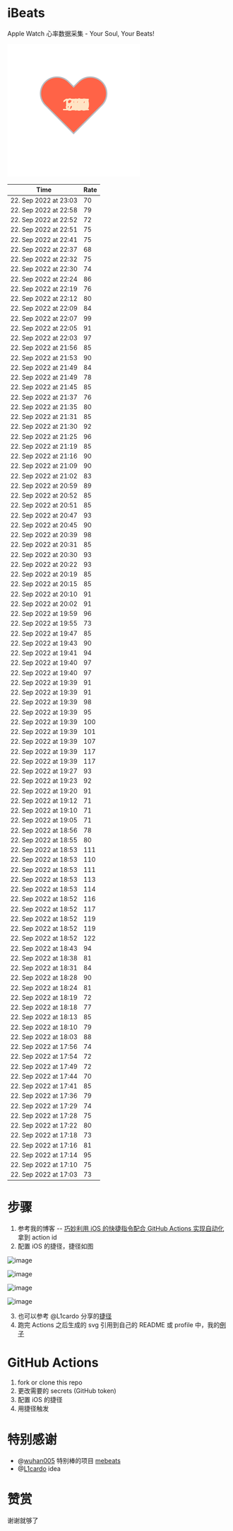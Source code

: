 # iBeats
Apple Watch 心率数据采集 - Your Soul, Your Beats!

![](./files/heart.svg)

<!--START_SECTION:my_heart_rate-->
| Time | Rate | 
 | ---- | ---- | 
| 22. Sep 2022 at 23:03 | 70 |
| 22. Sep 2022 at 22:58 | 79 |
| 22. Sep 2022 at 22:52 | 72 |
| 22. Sep 2022 at 22:51 | 75 |
| 22. Sep 2022 at 22:41 | 75 |
| 22. Sep 2022 at 22:37 | 68 |
| 22. Sep 2022 at 22:32 | 75 |
| 22. Sep 2022 at 22:30 | 74 |
| 22. Sep 2022 at 22:24 | 86 |
| 22. Sep 2022 at 22:19 | 76 |
| 22. Sep 2022 at 22:12 | 80 |
| 22. Sep 2022 at 22:09 | 84 |
| 22. Sep 2022 at 22:07 | 99 |
| 22. Sep 2022 at 22:05 | 91 |
| 22. Sep 2022 at 22:03 | 97 |
| 22. Sep 2022 at 21:56 | 85 |
| 22. Sep 2022 at 21:53 | 90 |
| 22. Sep 2022 at 21:49 | 84 |
| 22. Sep 2022 at 21:49 | 78 |
| 22. Sep 2022 at 21:45 | 85 |
| 22. Sep 2022 at 21:37 | 76 |
| 22. Sep 2022 at 21:35 | 80 |
| 22. Sep 2022 at 21:31 | 85 |
| 22. Sep 2022 at 21:30 | 92 |
| 22. Sep 2022 at 21:25 | 96 |
| 22. Sep 2022 at 21:19 | 85 |
| 22. Sep 2022 at 21:16 | 90 |
| 22. Sep 2022 at 21:09 | 90 |
| 22. Sep 2022 at 21:02 | 83 |
| 22. Sep 2022 at 20:59 | 89 |
| 22. Sep 2022 at 20:52 | 85 |
| 22. Sep 2022 at 20:51 | 85 |
| 22. Sep 2022 at 20:47 | 93 |
| 22. Sep 2022 at 20:45 | 90 |
| 22. Sep 2022 at 20:39 | 98 |
| 22. Sep 2022 at 20:31 | 85 |
| 22. Sep 2022 at 20:30 | 93 |
| 22. Sep 2022 at 20:22 | 93 |
| 22. Sep 2022 at 20:19 | 85 |
| 22. Sep 2022 at 20:15 | 85 |
| 22. Sep 2022 at 20:10 | 91 |
| 22. Sep 2022 at 20:02 | 91 |
| 22. Sep 2022 at 19:59 | 96 |
| 22. Sep 2022 at 19:55 | 73 |
| 22. Sep 2022 at 19:47 | 85 |
| 22. Sep 2022 at 19:43 | 90 |
| 22. Sep 2022 at 19:41 | 94 |
| 22. Sep 2022 at 19:40 | 97 |
| 22. Sep 2022 at 19:40 | 97 |
| 22. Sep 2022 at 19:39 | 91 |
| 22. Sep 2022 at 19:39 | 91 |
| 22. Sep 2022 at 19:39 | 98 |
| 22. Sep 2022 at 19:39 | 95 |
| 22. Sep 2022 at 19:39 | 100 |
| 22. Sep 2022 at 19:39 | 101 |
| 22. Sep 2022 at 19:39 | 107 |
| 22. Sep 2022 at 19:39 | 117 |
| 22. Sep 2022 at 19:39 | 117 |
| 22. Sep 2022 at 19:27 | 93 |
| 22. Sep 2022 at 19:23 | 92 |
| 22. Sep 2022 at 19:20 | 91 |
| 22. Sep 2022 at 19:12 | 71 |
| 22. Sep 2022 at 19:10 | 71 |
| 22. Sep 2022 at 19:05 | 71 |
| 22. Sep 2022 at 18:56 | 78 |
| 22. Sep 2022 at 18:55 | 80 |
| 22. Sep 2022 at 18:53 | 111 |
| 22. Sep 2022 at 18:53 | 110 |
| 22. Sep 2022 at 18:53 | 111 |
| 22. Sep 2022 at 18:53 | 113 |
| 22. Sep 2022 at 18:53 | 114 |
| 22. Sep 2022 at 18:52 | 116 |
| 22. Sep 2022 at 18:52 | 117 |
| 22. Sep 2022 at 18:52 | 119 |
| 22. Sep 2022 at 18:52 | 119 |
| 22. Sep 2022 at 18:52 | 122 |
| 22. Sep 2022 at 18:43 | 94 |
| 22. Sep 2022 at 18:38 | 81 |
| 22. Sep 2022 at 18:31 | 84 |
| 22. Sep 2022 at 18:28 | 90 |
| 22. Sep 2022 at 18:24 | 81 |
| 22. Sep 2022 at 18:19 | 72 |
| 22. Sep 2022 at 18:18 | 77 |
| 22. Sep 2022 at 18:13 | 85 |
| 22. Sep 2022 at 18:10 | 79 |
| 22. Sep 2022 at 18:03 | 88 |
| 22. Sep 2022 at 17:56 | 74 |
| 22. Sep 2022 at 17:54 | 72 |
| 22. Sep 2022 at 17:49 | 72 |
| 22. Sep 2022 at 17:44 | 70 |
| 22. Sep 2022 at 17:41 | 85 |
| 22. Sep 2022 at 17:36 | 79 |
| 22. Sep 2022 at 17:29 | 74 |
| 22. Sep 2022 at 17:28 | 75 |
| 22. Sep 2022 at 17:22 | 80 |
| 22. Sep 2022 at 17:18 | 73 |
| 22. Sep 2022 at 17:16 | 81 |
| 22. Sep 2022 at 17:14 | 95 |
| 22. Sep 2022 at 17:10 | 75 |
| 22. Sep 2022 at 17:03 | 73 |

<!--END_SECTION:my_heart_rate-->

# 步骤
1. 参考我的博客 -- [巧妙利用 iOS 的快捷指令配合 GitHub Actions 实现自动化](https://github.com/yihong0618/gitblog/issues/198) 拿到 action id
2. 配置 iOS 的捷径，捷径如图

![image](https://user-images.githubusercontent.com/15976103/122154218-0db0b480-ce97-11eb-93bb-5aec07c558dc.png)

![image](https://user-images.githubusercontent.com/15976103/122154236-186b4980-ce97-11eb-8e4b-70551a0391ae.png)

![image](https://user-images.githubusercontent.com/15976103/122154268-2d47dd00-ce97-11eb-902e-3acf292265a9.png)

![image](https://user-images.githubusercontent.com/15976103/122174055-fa144680-ceb4-11eb-9be2-3eb83cd516f7.png)

3. 也可以参考 @L1cardo 分享的[捷径](https://www.icloud.com/shortcuts/6ab6047b459c41ad822ad6b94b1c03d4)
4. 跑完 Actions 之后生成的 svg 引用到自己的 README 或 profile 中，我的[例子](https://github.com/yihong0618) 

# GitHub Actions

1. fork or clone this repo
2. 更改需要的 secrets (GitHub token)
3. 配置 iOS 的捷径
4. 用捷径触发

# 特别感谢
- @[wuhan005](https://github.com/wuhan005) 特别棒的项目 [mebeats](https://github.com/wuhan005/mebeats)
- @[L1cardo](https://github.com/L1cardo) idea

# 赞赏
谢谢就够了
